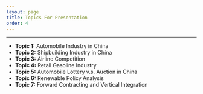 ```yaml
---
layout: page
title: Topics For Presentation
order: 4
---
```

***

- **Topic 1:** Automobile Industry in China  
- **Topic 2:** Shipbuilding Industry in China  
- **Topic 3:** Airline Competition  
- **Topic 4:** Retail Gasoline Industry  
- **Topic 5:** Automobile Lottery v.s. Auction in China  
- **Topic 6:** Renewable Policy Analysis  
- **Topic 7:** Forward Contracting and Vertical Integration  
